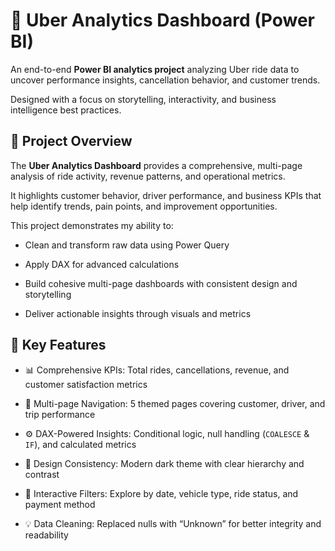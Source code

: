 # 🚗 Uber Analytics Dashboard (Power BI)

An end-to-end **Power BI analytics project** analyzing Uber ride data to uncover performance insights, cancellation behavior, and customer trends.  

Designed with a focus on storytelling, interactivity, and business intelligence best practices.


## 🧠 Project Overview

The **Uber Analytics Dashboard** provides a comprehensive, multi-page analysis of ride activity, revenue patterns, and operational metrics.  

It highlights customer behavior, driver performance, and business KPIs that help identify trends, pain points, and improvement opportunities.



This project demonstrates my ability to:

- Clean and transform raw data using Power Query
  
- Apply DAX for advanced calculations
  
- Build cohesive multi-page dashboards with consistent design and storytelling
  
- Deliver actionable insights through visuals and metrics

## 🧩 Key Features

- 📊 Comprehensive KPIs: Total rides, cancellations, revenue, and customer satisfaction metrics
  
- 🧭 Multi-page Navigation: 5 themed pages covering customer, driver, and trip performance
  
- ⚙️ DAX-Powered Insights: Conditional logic, null handling (`COALESCE` & `IF`), and calculated metrics
  
- 🎨 Design Consistency: Modern dark theme with clear hierarchy and contrast
  
- 🧮 Interactive Filters: Explore by date, vehicle type, ride status, and payment method
  
- 💡 Data Cleaning: Replaced nulls with “Unknown” for better integrity and readability  



